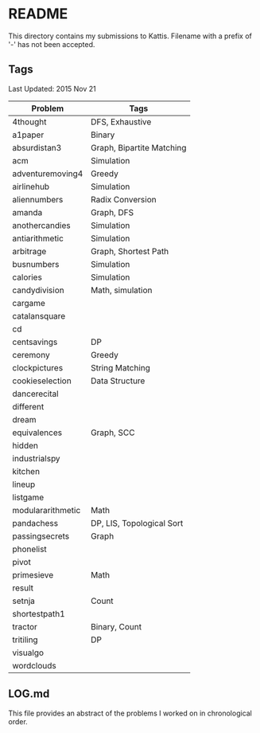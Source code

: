# README

This directory contains my submissions to Kattis. Filename with a prefix of '-' has not been accepted.

## Tags

Last Updated: 2015 Nov 21

Problem 		| Tags
--------------- | -----
4thought		| DFS, Exhaustive
a1paper			| Binary
absurdistan3	| Graph, Bipartite Matching
acm				| Simulation
adventuremoving4| Greedy
airlinehub 		| Simulation
aliennumbers 	| Radix Conversion
amanda 			| Graph, DFS
anothercandies 	| Simulation
antiarithmetic 	| Simulation
arbitrage 		| Graph, Shortest Path
busnumbers 		| Simulation
calories 		| Simulation
candydivision 	| Math, simulation
cargame 		|
catalansquare 	|
cd 				|
centsavings 	| DP
ceremony 		| Greedy
clockpictures 	| String Matching
cookieselection | Data Structure
dancerecital 	|
different 		|
dream 			|
equivalences 	| Graph, SCC
hidden 			|
industrialspy 	|
kitchen 		|
lineup 			|
listgame 		|
modulararithmetic | Math
pandachess 		| DP, LIS, Topological Sort
passingsecrets 	| Graph
phonelist 		|
pivot 			|
primesieve 		| Math
result 			|
setnja 			| Count
shortestpath1 	|
tractor 		| Binary, Count
tritiling 		| DP
visualgo 		|
wordclouds 		|


## LOG.md

This file provides an abstract of the problems I worked on in chronological order. 
